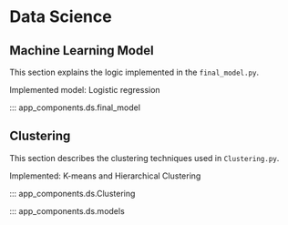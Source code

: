 # Data Science 

## Machine Learning Model
This section explains the logic implemented in the `final_model.py`.

Implemented model: Logistic regression

::: app_components.ds.final_model

## Clustering
This section describes the clustering techniques used in `Clustering.py`.

Implemented: K-means and Hierarchical Clustering

::: app_components.ds.Clustering

::: app_components.ds.models

